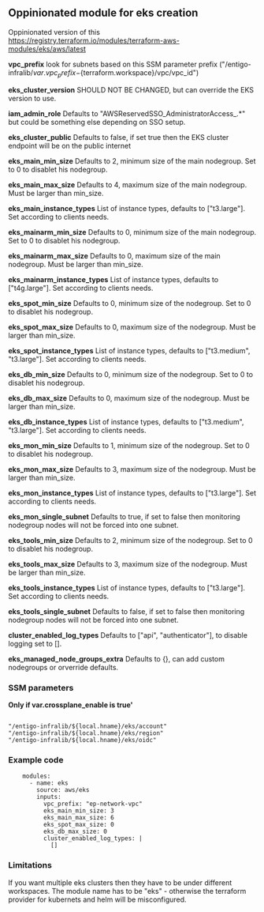 ## Oppinionated module for eks creation ##


Oppinionated version of this https://registry.terraform.io/modules/terraform-aws-modules/eks/aws/latest

__vpc_prefix__ look for subnets based on this SSM parameter prefix ("/entigo-infralib/${var.vpc_prefix}-${terraform.workspace}/vpc/vpc_id")

__eks_cluster_version__ SHOULD NOT BE CHANGED, but can override the EKS version to use.

__iam_admin_role__ Defaults to "AWSReservedSSO_AdministratorAccess_.*" but could be something else depending on SSO setup.

__eks_cluster_public__ Defaults to false, if set true then the EKS cluster endpoint will be on the public internet

__eks_main_min_size__ Defaults to 2, minimum size of the main nodegroup. Set to 0 to disablet his nodegroup.

__eks_main_max_size__ Defaults to 4, maximum size of the main nodegroup. Must be larger than min_size.

__eks_main_instance_types__ List of instance types, defaults to  ["t3.large"]. Set according to clients needs.

__eks_mainarm_min_size__ Defaults to 0, minimum size of the main nodegroup. Set to 0 to disablet his nodegroup.

__eks_mainarm_max_size__ Defaults to 0, maximum size of the main nodegroup. Must be larger than min_size.

__eks_mainarm_instance_types__ List of instance types, defaults to  ["t4g.large"]. Set according to clients needs.

__eks_spot_min_size__ Defaults to 0, minimum size of the nodegroup. Set to 0 to disablet his nodegroup.

__eks_spot_max_size__ Defaults to 0, maximum size of the nodegroup. Must be larger than min_size.

__eks_spot_instance_types__ List of instance types, defaults to  ["t3.medium", "t3.large"]. Set according to clients needs.

__eks_db_min_size__ Defaults to 0, minimum size of the nodegroup. Set to 0 to disablet his nodegroup.

__eks_db_max_size__ Defaults to 0, maximum size of the nodegroup. Must be larger than min_size.

__eks_db_instance_types__ List of instance types, defaults to  ["t3.medium", "t3.large"]. Set according to clients needs.

__eks_mon_min_size__ Defaults to 1, minimum size of the nodegroup. Set to 0 to disablet his nodegroup.

__eks_mon_max_size__ Defaults to 3, maximum size of the nodegroup. Must be larger than min_size.

__eks_mon_instance_types__ List of instance types, defaults to  ["t3.large"]. Set according to clients needs.

__eks_mon_single_subnet__ Defaults to true, if set to false then monitoring nodegroup nodes will not be forced into one subnet.

__eks_tools_min_size__ Defaults to 2, minimum size of the nodegroup. Set to 0 to disablet his nodegroup.

__eks_tools_max_size__ Defaults to 3, maximum size of the nodegroup. Must be larger than min_size.

__eks_tools_instance_types__ List of instance types, defaults to  ["t3.large"]. Set according to clients needs.

__eks_tools_single_subnet__ Defaults to false, if set to false then monitoring nodegroup nodes will not be forced into one subnet.

__cluster_enabled_log_types__ Defaults to ["api", "authenticator"], to disable logging set to [].

__eks_managed_node_groups_extra__ Defaults to {}, can add custom nodegroups or orverride defaults.

### SSM parameters ###
**Only if var.crossplane_enable is true'**
```

"/entigo-infralib/${local.hname}/eks/account"
"/entigo-infralib/${local.hname}/eks/region"
"/entigo-infralib/${local.hname}/eks/oidc"

```


### Example code ###

```
    modules:
      - name: eks
        source: aws/eks
        inputs:
          vpc_prefix: "ep-network-vpc"
          eks_main_min_size: 3
          eks_main_max_size: 6
          eks_spot_max_size: 0
          eks_db_max_size: 0
          cluster_enabled_log_types: |
            []

```

### Limitations ###
If you want multiple eks clusters then they have to be under different workspaces. The module name has to be "eks" - otherwise the terraform provider for kubernets and helm will be misconfigured.
